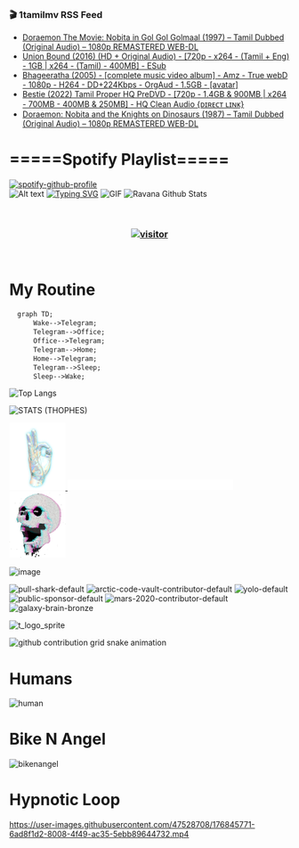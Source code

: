### 🎬 1tamilmv RSS Feed

<!-- BLOG-POST-LIST:START -->
- [Doraemon The Movie: Nobita in Gol Gol Golmaal &lpar;1997&rpar; – Tamil Dubbed &lpar;Original Audio&rpar; – 1080p REMASTERED WEB-DL](https://www.1tamilmv.click/index.php?/forums/topic/165370-doraemon-the-movie-nobita-in-gol-gol-golmaal-1997-%E2%80%93-tamil-dubbed-original-audio-%E2%80%93-1080p-remastered-web-dl/&do=findComment&comment=330407)
- [Union Bound &lpar;2016&rpar; &lpar;HD + Original Audio&rpar; - [720p - x264 - &lpar;Tamil + Eng&rpar; - 1GB | x264 - &lpar;Tamil&rpar; - 400MB] - ESub](https://www.1tamilmv.click/index.php?/forums/topic/165363-union-bound-2016-hd-original-audio-720p-x264-tamil-eng-1gb-x264-tamil-400mb-esub/&do=findComment&comment=330406)
- [Bhageeratha &lpar;2005&rpar; - [complete music video album] - Amz - True webD - 1080p - H264 - DD+224Kbps - OrgAud - 1.5GB - [avatar]](https://www.1tamilmv.click/index.php?/forums/topic/165369-bhageeratha-2005-complete-music-video-album-amz-true-webd-1080p-h264-dd224kbps-orgaud-15gb-avatar/&do=findComment&comment=330405)
- [Bestie &lpar;2022&rpar; Tamil Proper HQ PreDVD - [720p - 1.4GB &amp; 900MB | x264 - 700MB - 400MB &amp; 250MB] - HQ Clean Audio {ᴅɪʀᴇᴄᴛ ʟɪɴᴋ}](https://www.1tamilmv.click/index.php?/forums/topic/165368-bestie-2022-tamil-proper-hq-predvd-720p-14gb-900mb-x264-700mb-400mb-250mb-hq-clean-audio-%E1%B4%85%C9%AA%CA%80%E1%B4%87%E1%B4%84%E1%B4%9B-%CA%9F%C9%AA%C9%B4%E1%B4%8B/&do=findComment&comment=330404)
- [Doraemon: Nobita and the Knights on Dinosaurs &lpar;1987&rpar; – Tamil Dubbed &lpar;Original Audio&rpar; – 1080p REMASTERED WEB-DL](https://www.1tamilmv.click/index.php?/forums/topic/165367-doraemon-nobita-and-the-knights-on-dinosaurs-1987-%E2%80%93-tamil-dubbed-original-audio-%E2%80%93-1080p-remastered-web-dl/&do=findComment&comment=330403)
<!-- BLOG-POST-LIST:END -->

# =====Spotify Playlist=====
[![spotify-github-profile](https://spotify-github-profile.vercel.app/api/view?uid=31rfzgmuvvewegdlxvlev4ynz4vu&cover_image=true&theme=default&bar_color=53b14f&bar_color_cover=true)](https://ravana69.github.io/rss)
</br>
![Alt text](https://spotify-recently-played-readme.vercel.app/api?user=31rfzgmuvvewegdlxvlev4ynz4vu)
[![Typing SVG](https://readme-typing-svg.herokuapp.com?color=%2336BCF7&center=true&vCenter=true&multiline=true&height=81&lines=I+AM+RAVANA;CONTACT+ME+ON+TELEGRAM%3A+%40R4V4N4)](https://git.io/typing-svg)
<img align="centre" height="400px" width="490px" alt="GIF" src="https://github.com/ravana69/ravana69/blob/master/rvm.gif" />
![Ravana Github Stats](https://github-readme-stats.vercel.app/api?username=ravana69&&show_icons=true&theme=radical)

<br />
<h3 align="center"> <a href="https://t.me/r4v4n4"><img src="https://profile-counter.glitch.me/ravana69/count.svg" alt="visitor" width="600"></a> </h3>
</br>

<H1>My Routine</H1>

```mermaid
  graph TD;
      Wake-->Telegram;
      Telegram-->Office;
      Office-->Telegram;
      Telegram-->Home;
      Home-->Telegram;
      Telegram-->Sleep;
      Sleep-->Wake;
```
![Top Langs](https://github-readme-stats.vercel.app/api/top-langs/?username=ravana69&&show_icons=true&theme=radical)

![STATS (THOPHES)](https://github-profile-trophy.vercel.app/?username=ravana69&theme=gruvbox&margin-w=10&margin-h=15&column=8)
<br />
<p align="left">
    <a href="#">
        <img width="20%" src="./assets/images/hand.gif" alt="" />
    </a>
    <a href="#">
        <img width="59%" src="./assets/images/spacer.png" alt="" >
    </a>
    <a href="#">
        <img width="20%" src="./assets/images/skull.gif" alt="" />
    </a>
</p>


![image](https://user-images.githubusercontent.com/47528708/175298537-0623dc00-7b1a-4ec1-b5b1-71768763a234.png)

<img width="148" alt="pull-shark-default" src="https://user-images.githubusercontent.com/47528708/176419715-70981865-4dc6-489a-8a1a-06842db67b15.gif"> <img width="148" alt="arctic-code-vault-contributor-default" src="https://user-images.githubusercontent.com/47528708/175267501-e1fbbb8f-c2b2-4882-b865-2ac4debef26c.png"> <img width="148" alt="yolo-default" src="https://user-images.githubusercontent.com/47528708/175267654-281a1880-1129-4b7b-bf2f-de5dd2bc5afa.png"> <img width="148" alt="public-sponsor-default" src="https://user-images.githubusercontent.com/47528708/175268448-2e78cc75-fb25-4d76-bd22-7df520446b45.png"> <img width="148" alt="mars-2020-contributor-default" src="https://user-images.githubusercontent.com/47528708/175268475-de6d987a-3be9-4353-86a5-23b422559355.png"> <img width="148" alt="galaxy-brain-bronze" src="https://user-images.githubusercontent.com/47528708/176419717-e2fdca8b-0fdc-47dd-9511-a7ff52178a33.gif">

![t_logo_sprite](https://user-images.githubusercontent.com/47528708/175293007-21ff1792-1fca-4be3-bcae-12fdc3aa414f.svg)

![github contribution grid snake animation](https://raw.githubusercontent.com/ravana69/ravana69/output/github-contribution-grid-snake-dark.svg#gh-dark-mode-only)

# Humans
<img width="170" alt="human" src="https://user-images.githubusercontent.com/47528708/176413829-c142d478-1c96-4c3c-a2a4-2dd35374c335.gif">

# Bike N Angel
<img width="170" alt="bikenangel" src="https://user-images.githubusercontent.com/47528708/176616968-3a44f91e-8016-477c-9bb5-c4689a1adbee.gif">

# Hypnotic Loop

https://user-images.githubusercontent.com/47528708/176845771-6ad8f1d2-8008-4f49-ac35-5ebb89644732.mp4


